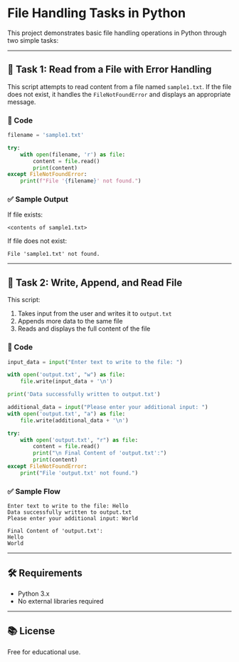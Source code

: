 # File Handling Tasks in Python

This project demonstrates basic file handling operations in Python through two simple tasks:

---

## 🧾 Task 1: Read from a File with Error Handling

This script attempts to read content from a file named `sample1.txt`. If the file does not exist, it handles the `FileNotFoundError` and displays an appropriate message.

### 📄 Code

```python
filename = 'sample1.txt'

try:
    with open(filename, 'r') as file:
        content = file.read()
        print(content)
except FileNotFoundError:
    print(f"File '{filename}' not found.")
```

### ✅ Sample Output

If file exists:
```
<contents of sample1.txt>
```

If file does not exist:
```
File 'sample1.txt' not found.
```

---

## 📝 Task 2: Write, Append, and Read File

This script:
1. Takes input from the user and writes it to `output.txt`
2. Appends more data to the same file
3. Reads and displays the full content of the file

### 📄 Code

```python
input_data = input("Enter text to write to the file: ")

with open('output.txt', "w") as file:
    file.write(input_data + '\n')

print('Data successfully written to output.txt')

additional_data = input("Please enter your additional input: ")
with open('output.txt', "a") as file:
    file.write(additional_data + '\n')

try:
    with open('output.txt', "r") as file:
        content = file.read()
        print("\n Final Content of 'output.txt':")
        print(content)
except FileNotFoundError:
    print("File 'output.txt' not found.")
```

### ✅ Sample Flow

```
Enter text to write to the file: Hello
Data successfully written to output.txt
Please enter your additional input: World

Final Content of 'output.txt':
Hello
World
```

---

## 🛠 Requirements

- Python 3.x
- No external libraries required

---

## 📚 License

Free for educational use.